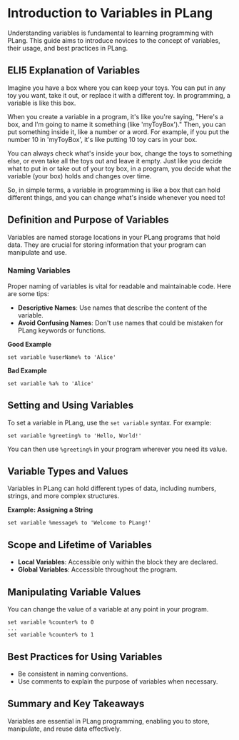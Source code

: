 # Introduction to Variables in PLang

Understanding variables is fundamental to learning programming with PLang. This guide aims to introduce novices to the concept of variables, their usage, and best practices in PLang.

## ELI5 Explanation of Variables
Imagine you have a box where you can keep your toys. You can put in any toy you want, take it out, or replace it with a different toy. In programming, a variable is like this box.

When you create a variable in a program, it's like you're saying, "Here's a box, and I'm going to name it something (like 'myToyBox')." Then, you can put something inside it, like a number or a word. For example, if you put the number 10 in 'myToyBox', it's like putting 10 toy cars in your box.

You can always check what's inside your box, change the toys to something else, or even take all the toys out and leave it empty. Just like you decide what to put in or take out of your toy box, in a program, you decide what the variable (your box) holds and changes over time.

So, in simple terms, a variable in programming is like a box that can hold different things, and you can change what's inside whenever you need to!

## Definition and Purpose of Variables

Variables are named storage locations in your PLang programs that hold data. They are crucial for storing information that your program can manipulate and use.

### Naming Variables

Proper naming of variables is vital for readable and maintainable code. Here are some tips:

- **Descriptive Names**: Use names that describe the content of the variable.
- **Avoid Confusing Names**: Don't use names that could be mistaken for PLang keywords or functions.

**Good Example**
```plang
set variable %userName% to 'Alice'
```

**Bad Example**
```plang
set variable %a% to 'Alice'
```

## Setting and Using Variables

To set a variable in PLang, use the `set variable` syntax. For example:

```plang
set variable %greeting% to 'Hello, World!'
```

You can then use `%greeting%` in your program wherever you need its value.

## Variable Types and Values

Variables in PLang can hold different types of data, including numbers, strings, and more complex structures.

**Example: Assigning a String**
```plang
set variable %message% to 'Welcome to PLang!'
```

## Scope and Lifetime of Variables

- **Local Variables**: Accessible only within the block they are declared.
- **Global Variables**: Accessible throughout the program.

## Manipulating Variable Values

You can change the value of a variable at any point in your program.

```plang
set variable %counter% to 0
...
set variable %counter% to 1
```

## Best Practices for Using Variables

- Be consistent in naming conventions.
- Use comments to explain the purpose of variables when necessary.

## Summary and Key Takeaways

Variables are essential in PLang programming, enabling you to store, manipulate, and reuse data effectively.

